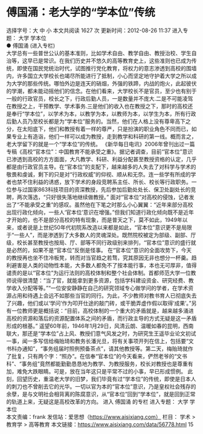 # 傅国涌：老大学的“学本位”传统

选择字号：大 中 小   本文共阅读 1627 次 更新时间：2012-08-26 11:37
进入专题： 大学   学本位  
● 傅国涌 (进入专栏)  
大学总有一些普世公认的基本准则，比如学术自由、教学自由、教授治校、学生自治等，这早已是常识。在我们历史并不悠久的高等教育史上，这些准则也已成为传统，即使在国民党统治时代，试图推行党化教育，将权力的意志渗透到高校的围墙内，许多国立大学校长也竭尽所能进行了抵制，小心而坚定地守护着大学之所以成为大学的那些传统。哪怕外边是连天的硝烟，外强的铁蹄，内战的炮火，此起彼伏的学潮，都未能动摇他们的信念。在他们看来，大学校长不是官员，至少也有别于一般的行政官员，校长之下，行政后勤人员，一是数量并不庞大.二是不可能凌驾在教授之上，干预教学、学术事务.三是他们的收入也在教授之下，那时的高校还是奉行“学本位”，以学术为本，以教学为本，以教师为本，以学生为本，所有行政后勤人员乃至校长都是为“学本位”服务的。当然，他们在人格上没有尊卑高下之分，在太阳底下，他们和教授有着一样的尊严，只是扮演的职业角色不同而已，如果专业上有造诣，他们一样可以成为教授，走到教学和科研的第一线。概而言之，老大学留下的就是一个“学本位”的传统。
《新华每日电讯》2006年曾刊出过一篇专稿《高校“官本位”：中国教育不能承受之重》。据记者调查，目前“官本位”意识已渗透到高校的方方面面，大凡教学、科研、利益分配甚至教授资格的认定，几乎都是由行政官员主导。在“官本位”的支配下，越来越多的人失去了对科学与学术的敬畏和虔诚，剩下的只是对“行政权威”的仰视、顺从和无奈。连一些学有所成的学者也禁不住利益的诱惑，放下学术的身段竞聘系主任、所长、校长等行政职务。一位参与过国家863科技项目的资深教授，先后参加后勤处处长、保卫处副处长的竞聘，两次落选，“只好很失落地继续做教授。”
面对“官本位”对高校的侵蚀，记者发出了“不能承受之重”的感叹。虽然他在下笔之时那么小心翼翼：“近年来部分高校出现行政化倾向，一些人‘官本位’意识在增强。”但我们知道行政化倾向既不是近年才开始的，也不是部分高校的特有现象，而是普天之下，莫不如此，1949年以来，或者说是上世纪50年代初院系改造以来都是如此，“官本位”意识更不是局限于“一些人”，而是渗透到了大多数人的灵魂深处。既然院校被定为部级、副部、厅级，校长甚至教授也按局、厅、部等不同行政级别来排列，“官本位”意识的盛行就是必然的，如果不是“官本位”反倒是怪事。
在“官本位”意识的全面攻势下，今天的教授再也坐不住冷板凳，转而对当官趋之若骛，究其原因无非也想分一杯羹。趋利避害是人类的动物性本能，大多数人都免不了按本能行事，本也无可厚非，值得谴责的是以“官本位”为运行法则的高校体制和整个社会体制。首都师范大学一位教师说得很清楚：“当了官，就能拿到更多资源，包括学科建设资金、研究经费、教学收入分配等等。”“一位安安静静在自己的研究领域专心做学问的学者，在学术资源占用和待遇上会远不如那些当官的同行。为此，不少教师对教书育人已彻底失去了兴趣，他们或以‘学问’作为叩开仕途的敲门砖，或干脆弄虚作假以取得‘成果’。”另有一位教师更是概括说：“目前，高校体制的一个重大的矛盾就是，越来越多涌进高校的资源和落后的资源配置体系之间的矛盾，而行政主导的方式无疑是这一矛盾形成的根基。”
遥望60年前，1946年1月29日，风清云朗、温暖如春的昆明，西南联大，那还是“学本位”占上风、教授们意气风发之时，为研究生王遥毕业论文初试一事，闻一多写信给梅贻琦和教务长潘光旦，将有关事项开列在信上，包括要“文书科办通知”，“事务组届时照例预备茶点”，请其他教授等。第二天，梅贻琦就作了批复，只有两个字：“照办”。在信奉“官本位”的今天看来，俨然老爷的“文书科”、“事务组”竟然都能勤勤恳恳地为教学、为教授服务，校长对教授也是尊重有加，难免大跌眼睛。可是，放在当年这只是平常不过的小事，早已形成惯例。
此刻，回望历史，重温老大学的旧梦，我们毕竟有过“学本位”的传统，即使是日本人的刺刀也不曾削去它的光华。一切以官为本的“官本位”意识，乃是皇权社会残存的余孽，是与文明社会相背离的陈腐意识，从“官本位”回到“学本位”，就是回到正常的轨道上来，无疑这是高校改革的方向。
进入 傅国涌 的专栏     进入专题： 大学   学本位  
本文责编：frank
发信站：爱思想（https://www.aisixiang.com）
栏目： 学术 > 教育学 > 高等教育
本文链接：https://www.aisixiang.com/data/56778.html
15
